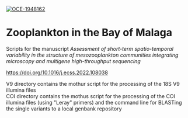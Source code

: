 [![OCE-1948162](https://img.shields.io/badge/NSF-1948162-blue.svg)](https://www.nsf.gov/awardsearch/showAward?AWD_ID=1948162)
# Zooplankton in the Bay of Malaga
Scripts for the manuscript <I>Assessment of short-term spatio-temporal variability in the structure of mesozooplankton communities integrating microscopy and multigene high-throughput sequencing</I>

https://doi.org/10.1016/j.ecss.2022.108038

V9 directory contains the mothur script for the processing of the 18S V9 illumina files\
COI directory contains the mothus script for the processing of the COI illumina files (using "Leray" primers) and the command line for BLASTing the single variants to a local genbank repository
